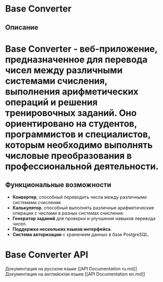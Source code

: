 # Base Converter

## Описание
# Base Converter - веб-приложение, предназначенное для перевода чисел между различными системами счисления, выполнения арифметических операций и решения тренировочных заданий. Оно ориентировано на студентов, программистов и специалистов, которым необходимо выполнять числовые преобразования в профессиональной деятельности.

## Функциональные возможности
- **Конвертер**, способный переводить числа между различными системами счисления.
- **Калькулятор**, способный выполнять различные арифметические операции с числами в разных системах счисления.
- **Генератор заданий** для проверки и улучшения навыков перевода чисел.
- **Поддержка нескольких языков интерфейса**.
- **Система авторизации** с хранением данных в базе PostgreSQL.

# Base Converter API
Документация на русском языке [[API Documentation ru.md]]
Документация на английском языке [[API Documentation en.md]]
